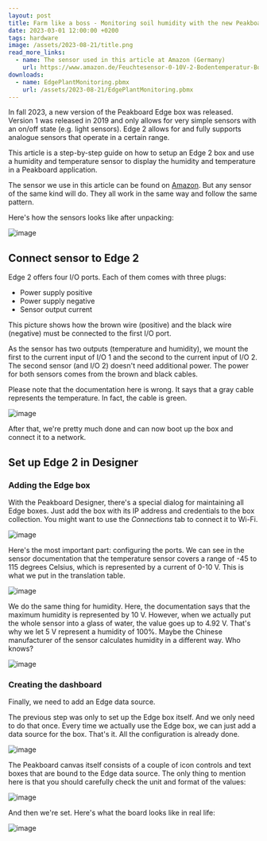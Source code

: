 ```yaml
---
layout: post
title: Farm like a boss - Monitoring soil humidity with the new Peakboard Edge 2 box
date: 2023-03-01 12:00:00 +0200
tags: hardware
image: /assets/2023-08-21/title.png
read_more_links:
  - name: The sensor used in this article at Amazon (Germany)
    url: https://www.amazon.de/Feuchtesensor-0-10V-2-Bodentemperatur-Bodenfeuchtesensor-Sender/dp/B082DJ6F9J/ref=sr_1_30?__mk_de_DE=%C3%85M%C3%85%C5%BD%C3%95%C3%91&crid=B8RQX4B0GNT7&keywords=feuchtesensor+24v&qid=1683540626&sprefix=feuchtesensor+24v%2Caps%2C92&sr=8-30
downloads:
  - name: EdgePlantMonitoring.pbmx
    url: /assets/2023-08-21/EdgePlantMonitoring.pbmx
---
```


In fall 2023, a new version of the Peakboard Edge box was released. Version 1 was released in 2019 and only allows for very simple sensors with an on/off state (e.g. light sensors). Edge 2 allows for and fully supports analogue sensors that operate in a certain range.

This article is a step-by-step guide on how to setup an Edge 2 box and use a humidity and temperature sensor to display the humidity and temperature in a Peakboard application. 

The sensor we use in this article can be found on [Amazon](https://www.amazon.de/Feuchtesensor-0-10V-2-Bodentemperatur-Bodenfeuchtesensor-Sender/dp/B082DJ6F9J/ref=sr_1_30?__mk_de_DE=%C3%85M%C3%85%C5%BD%C3%95%C3%91&crid=B8RQX4B0GNT7&keywords=feuchtesensor+24v&qid=1683540626&sprefix=feuchtesensor+24v%2Caps%2C92&sr=8-30). But any sensor of the same kind will do. They all work in the same way and follow the same pattern.

Here's how the sensors looks like after unpacking:

![image](/assets/2023-08-21/010.jpg)

## Connect sensor to Edge 2

Edge 2 offers four I/O ports. Each of them comes with three plugs:

* Power supply positive
* Power supply negative
* Sensor output current

This picture shows how the brown wire (positive) and the black wire (negative) must be connected to the first I/O port.

As the sensor has two outputs (temperature and humidity), we mount the first to the current input of I/O 1 and the second to the current input of I/O 2. The second sensor (and I/O 2) doesn't need additional power. The power for both sensors comes from the brown and black cables.

Please note that the documentation here is wrong. It says that a gray cable represents the temperature. In fact, the cable is green.
  
![image](/assets/2023-08-21/020.jpg)

After that, we're pretty much done and can now boot up the box and connect it to a network.

## Set up Edge 2 in Designer

### Adding the Edge box

With the Peakboard Designer, there's a special dialog for maintaining all Edge boxes. Just add the box with its IP address and credentials to the box collection. You might want to use the *Connections* tab to connect it to Wi-Fi.

![image](/assets/2023-08-21/030.png)

Here's the most important part: configuring the ports. We can see in the sensor documentation that the temperature sensor covers a range of -45 to 115 degrees Celsius, which is represented by a current of 0-10 V. This is what we put in the translation table.

![image](/assets/2023-08-21/040.png)

We do the same thing for humidity. Here, the documentation says that the maximum humidity is represented by 10 V. However, when we actually put the whole sensor into a glass of water, the value goes up to 4.92 V. That's why we let 5 V represent a humidity of 100%. Maybe the Chinese manufacturer of the sensor calculates humidity in a different way. Who knows?

![image](/assets/2023-08-21/050.png)

### Creating the dashboard

Finally, we need to add an Edge data source.

The previous step was only to set up the Edge box itself. And we only need to do that once. Every time we actually use the Edge box, we can just add a data source for the box. That's it. All the configuration is already done.

![image](/assets/2023-08-21/055.png)

The Peakboard canvas itself consists of a couple of icon controls and text boxes that are bound to the Edge data source. The only thing to mention here is that you should carefully check the unit and format of the values:

![image](/assets/2023-08-21/060.png)

And then we're set. Here's what the board looks like in real life:

![image](/assets/2023-08-21/070.jpg)
